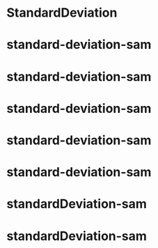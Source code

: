 # StandardDeviation
# standard-deviation-sam
# standard-deviation-sam
# standard-deviation-sam
# standard-deviation-sam
# standard-deviation-sam
# standardDeviation-sam
# standardDeviation-sam
